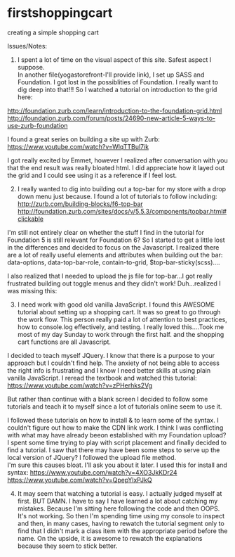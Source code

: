 # firstshoppingcart
creating a simple shopping cart

Issues/Notes:
1.  I spent a lot of time on the visual aspect of this site.  Safest aspect I suppose.  
In another file(yogastorefront-I'll provide link), I set up SASS and Foundation.  I got lost
in the possiblities of Foundation.  I really want to dig deep into that!!!  So I watched
a tutorial on introduction to the grid here:

http://foundation.zurb.com/learn/introduction-to-the-foundation-grid.html
http://foundation.zurb.com/forum/posts/24690-new-article-5-ways-to-use-zurb-foundation

I found a great series on building a site up with Zurb:
https://www.youtube.com/watch?v=WlqTTBul7ik

I got really excited by Emmet, however I realized after conversation with you
that the end result was really bloated html.  I did appreciate how it layed out the 
grid and I could see using it as a reference if I feel lost.

2.  I really wanted to dig into building out a top-bar for my store with a drop down menu
just because.  I found a lot of tutorials to follow including:
http://zurb.com/building-blocks/f6-top-bar
http://foundation.zurb.com/sites/docs/v/5.5.3/components/topbar.html#clickable

I'm still not entirely clear on whether the stuff I find in the tutorial for Foundation 5
is still relevant for Foundation 6?  So I started to get a little lost in the differences
and decided to focus on the Javascript.  I realized there are a lot of really useful elements
and attributes when building out the bar:  data-options, data-top-bar-role, contain-to-grid,
$top-bar-sticky(scss)....

I also realized that I needed to upload the js file for top-bar...I got really frustrated
building out toggle menus and they didn't work!  Duh...realized I was missing this:
    <script src="js/foundation/foundation.js"></script>
    <script src="js/foundation/foundation.topbar.js"></script>

3. I need work with good old vanilla JavaScript.  I found this AWESOME tutorial about setting
up a shopping cart.  It was so great to go through the work flow.  This person really
paid a lot of attention to best practices, how to console.log effectively, and testing.
I really loved this....Took me most of my day Sunday to work through the first half.  and
the shopping cart functions are all Javascript.  

I decided to teach myself JQuery.  I know that there is a purpose to your approach but
I couldn't find help.  The anxiety of not being able to access the right info is frustrating
and I know I need better skills at using plain vanilla JavaScript.  I reread the textbook
and watched this tutorial:
https://www.youtube.com/watch?v=zPHerhks2Vg

But rather than continue with a blank screen I decided to follow some tutorials and teach it to myself since a lot of tutorials
online seem to use it.  

I followed these tutorials on how to install & to learn some of the syntax.  I couldn't figure
out how to make the CDN link work.  I think I was conflicting with what may have already beeon
established with my Foundation upload?  I spent some time trying to play with script placement
and finally decided to find a tutorial.  I saw that there may have been some steps to serve
up the local version of JQuery?  I followed the upload file method.  
I'm sure this causes bloat.  I'll ask you about it later.  I used this for install and syntax:
https://www.youtube.com/watch?v=4XO3JkKDr24 
https://www.youtube.com/watch?v=QpepYlxPJkQ

4.  It may seem that watching a tutorial is easy.  I actually judged myself at first.  BUT DAMN.
I have to say I have learned a lot about catching my mistakes.  Because I'm sitting here
following the code and then OOPS.  It's not working.  So then I'm spending time using my console to inspect
and then, in many cases, having to rewatch the tutorial segment only to find that I didn't
mark a class item with the appropriate period before the name.  On the upside, it is 
awesome to rewatch the explanations because they seem to stick better.





